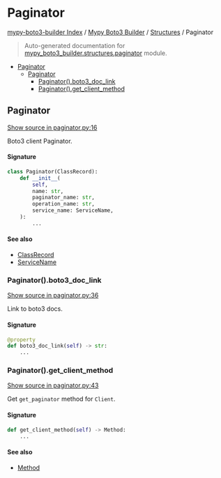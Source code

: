 # Paginator

[mypy-boto3-builder Index](../../README.md#mypy-boto3-builder-index) /
[Mypy Boto3 Builder](../index.md#mypy-boto3-builder) /
[Structures](./index.md#structures) /
Paginator

> Auto-generated documentation for [mypy_boto3_builder.structures.paginator](https://github.com/youtype/mypy_boto3_builder/blob/main/mypy_boto3_builder/structures/paginator.py) module.

- [Paginator](#paginator)
  - [Paginator](#paginator-1)
    - [Paginator().boto3_doc_link](#paginator()boto3_doc_link)
    - [Paginator().get_client_method](#paginator()get_client_method)

## Paginator

[Show source in paginator.py:16](https://github.com/youtype/mypy_boto3_builder/blob/main/mypy_boto3_builder/structures/paginator.py#L16)

Boto3 client Paginator.

#### Signature

```python
class Paginator(ClassRecord):
    def __init__(
        self,
        name: str,
        paginator_name: str,
        operation_name: str,
        service_name: ServiceName,
    ):
        ...
```

#### See also

- [ClassRecord](./class_record.md#classrecord)
- [ServiceName](../service_name.md#servicename)

### Paginator().boto3_doc_link

[Show source in paginator.py:36](https://github.com/youtype/mypy_boto3_builder/blob/main/mypy_boto3_builder/structures/paginator.py#L36)

Link to boto3 docs.

#### Signature

```python
@property
def boto3_doc_link(self) -> str:
    ...
```

### Paginator().get_client_method

[Show source in paginator.py:43](https://github.com/youtype/mypy_boto3_builder/blob/main/mypy_boto3_builder/structures/paginator.py#L43)

Get `get_paginator` method for `Client`.

#### Signature

```python
def get_client_method(self) -> Method:
    ...
```

#### See also

- [Method](./method.md#method)


